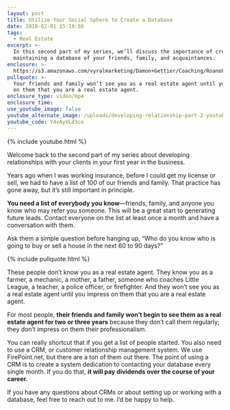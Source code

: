 ```yaml
---
layout: post
title: Utilize Your Social Sphere to Create a Database
date: 2018-02-01 15:19:50
tags:
  - Real Estate
excerpt: >-
  In this second part of my series, we’ll discuss the importance of creating and
  maintaining a database of your friends, family, and acquaintances.
enclosure: >-
  https://s3.amazonaws.com/vyralmarketing/Damon+Gettier/Coaching/Roanoke+Real+Estate+Agent-+Utilize+Your+Social+Sphere+to+Create+a+Database.mp4
pullquote: >-
  Your friends and family won’t see you as a real estate agent until you impress
  on them that you are a real estate agent.
enclosure_type: video/mp4
enclosure_time:
use_youtube_image: false
youtube_alternate_image: /uploads/developing-relationship-part-2-youtube.jpg
youtube_code: Y4xAyVLd3co
---
```



{% include youtube.html %}

Welcome back to the second part of my series about developing relationships with your clients in your first year in the business.

Years ago when I was working insurance, before I could get my license or sell, we had to have a list of 100 of our friends and family. That practice has gone away, but it’s still important in principle.

**You need a list of everybody you know**—friends, family, and anyone you know who may refer you someone. This will be a great start to generating future leads. Contact everyone on the list at least once a month and have a conversation with them.

Ask them a simple question before hanging up, “Who do you know who is going to buy or sell a house in the next 60 to 90 days?”

{% include pullquote.html %}

These people don’t know you as a real estate agent. They know you as a farmer, a mechanic, a mother, a father, someone who coaches Little League, a teacher, a police officer, or firefighter. And they won’t see you as a real estate agent until you impress on them that you are a real estate agent.

For most people, **their friends and family won’t begin to see them as a real estate agent for two or three years** because they don’t call them regularly; they don’t impress on them their professionalism.

You can really shortcut that if you get a list of people started. You also need to use a CRM, or customer relationship management system. We use FirePoint.net, but there are a ton of them out there. The point of using a CRM is to create a system dedication to contacting your database every single month. If you do that, **it will pay dividends over the course of your career.**

If you have any questions about CRMs or about setting up or working with a database, feel free to reach out to me. I’d be happy to help.